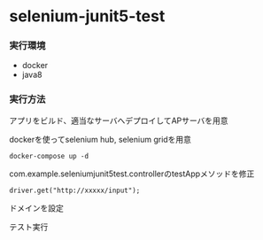 # selenium-junit5-test

### 実行環境
* docker
* java8

### 実行方法
アプリをビルド、適当なサーバへデプロイしてAPサーバを用意

dockerを使ってselenium hub, selenium gridを用意
```$xslt
docker-compose up -d
``` 

com.example.seleniumjunit5test.controllerのtestAppメソッドを修正
```$xslt
driver.get("http://xxxxx/input");
```
ドメインを設定

テスト実行



